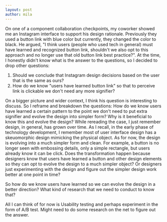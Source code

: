 ```yaml
---
layout: post
author: mila
---
```

On one of a component collaboration checkpoints, my coworker showed me an Instagram interface to support his design rationale. Previously they used a button link with blue color but currently, they changed the color to black. He argued, "I think users (people who used tech in general) must have learned and recognized button link, shouldn't we also opt to this approach and no longer use that old button link best practice?". At the time, I honestly didn't know what is the answer to the questions, so I decided to drop other questions:
1. Should we conclude that Instagram design decisions based on the user that is the same as ours?
2. How do we know "users have learned button link" so that to perceive link is clickable we don't need any more signifier?

On a bigger picture and wider context, I think his question is interesting to discuss. So I reframe and breakdown the questions: 
How do we know users have learned a certain pattern to the point we don't need to put extra signifier and evolve the design into simpler form?
Why is it beneficial to know this and evolve the design?
While rereading the case, I just remember design, in general, has grown over time. As I recall, in the early phase of technology development, I remember most of user interface design has a skeuomorphic design mimicking the physical object. As for now, the design is evolving into a much simpler form and clean. For example, a button is no longer seen with embossing details, only a simple rectangle, but users already know it can be click. 
Does the transformation happen because designers know that users have learned a button and other design elements so they can opt to evolve the design to a much simpler object? Or designers just experimenting with the design and figure out the simpler design work better at one point in time? 

So how do we know users have learned so we can evolve the design in a better direction? What kind of research that we need to conduct to know that?

All I can think of for now is Usability testing and perhaps experiment in the form of A/B test. Might need to do some research on the net to figure out the answer.